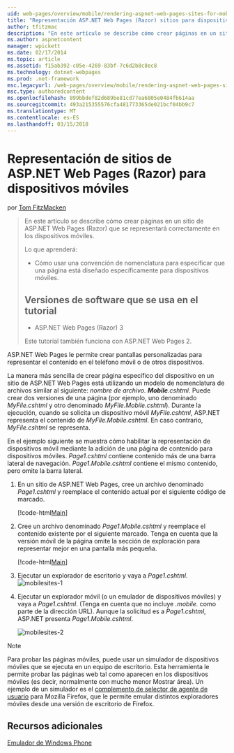 ```yaml
---
uid: web-pages/overview/mobile/rendering-aspnet-web-pages-sites-for-mobile-devices
title: "Representación ASP.NET Web Pages (Razor) sitios para dispositivos móviles | Documentos de Microsoft"
author: tfitzmac
description: "En este artículo se describe cómo crear páginas en un sitio de ASP.NET Web Pages (Razor) que se representará correctamente en los dispositivos móviles. Lo que aprenderá: cómo se..."
ms.author: aspnetcontent
manager: wpickett
ms.date: 02/17/2014
ms.topic: article
ms.assetid: f15ab392-c05e-4269-83bf-7c6d2b8c8ec8
ms.technology: dotnet-webpages
ms.prod: .net-framework
msc.legacyurl: /web-pages/overview/mobile/rendering-aspnet-web-pages-sites-for-mobile-devices
msc.type: authoredcontent
ms.openlocfilehash: 899bbdef82d689be81cd77ea6805e0484fb614aa
ms.sourcegitcommit: 493a215355576cfa481773365de021bcf04bb9c7
ms.translationtype: MT
ms.contentlocale: es-ES
ms.lasthandoff: 03/15/2018
---
```

<a name="rendering-aspnet-web-pages-razor-sites-for-mobile-devices"></a>Representación de sitios de ASP.NET Web Pages (Razor) para dispositivos móviles
====================
por [Tom FitzMacken](https://github.com/tfitzmac)

> En este artículo se describe cómo crear páginas en un sitio de ASP.NET Web Pages (Razor) que se representará correctamente en los dispositivos móviles.
> 
> Lo que aprenderá:
> 
> - Cómo usar una convención de nomenclatura para especificar que una página está diseñado específicamente para dispositivos móviles.
>   
> 
> ## <a name="software-versions-used-in-the-tutorial"></a>Versiones de software que se usa en el tutorial
> 
> 
> - ASP.NET Web Pages (Razor) 3
>   
> 
> Este tutorial también funciona con ASP.NET Web Pages 2.


ASP.NET Web Pages le permite crear pantallas personalizadas para representar el contenido en el teléfono móvil o de otros dispositivos.

La manera más sencilla de crear página específico del dispositivo en un sitio de ASP.NET Web Pages está utilizando un modelo de nomenclatura de archivos similar al siguiente: *nombre de archivo. **Mobile**.cshtml*. Puede crear dos versiones de una página (por ejemplo, uno denominado *MyFile.cshtml* y otro denominado *MyFile.Mobile.cshtml*). Durante la ejecución, cuando se solicita un dispositivo móvil *MyFile.cshtml*, ASP.NET representa el contenido de *MyFile.Mobile.cshtml*. En caso contrario, *MyFile.cshtml* se representa.

En el ejemplo siguiente se muestra cómo habilitar la representación de dispositivos móvil mediante la adición de una página de contenido para dispositivos móviles. *Page1.cshtml* contiene contenido más de una barra lateral de navegación. *Page1.Mobile.cshtml* contiene el mismo contenido, pero omite la barra lateral.

1. En un sitio de ASP.NET Web Pages, cree un archivo denominado *Page1.cshtml* y reemplace el contenido actual por el siguiente código de marcado.

    [!code-html[Main](rendering-aspnet-web-pages-sites-for-mobile-devices/samples/sample1.html)]
2. Cree un archivo denominado *Page1.Mobile.cshtml* y reemplace el contenido existente por el siguiente marcado. Tenga en cuenta que la versión móvil de la página omite la sección de exploración para representar mejor en una pantalla más pequeña.

    [!code-html[Main](rendering-aspnet-web-pages-sites-for-mobile-devices/samples/sample2.html)]
3. Ejecutar un explorador de escritorio y vaya a *Page1.cshtml*. ![mobilesites-1](rendering-aspnet-web-pages-sites-for-mobile-devices/_static/image1.png)
4. Ejecutar un explorador móvil (o un emulador de dispositivos móviles) y vaya a *Page1.cshtml*. (Tenga en cuenta que no incluye *.mobile.* como parte de la dirección URL). Aunque la solicitud es a *Page1.cshtml*, ASP.NET presenta *Page1.Mobile.cshtml*.

    ![mobilesites-2](rendering-aspnet-web-pages-sites-for-mobile-devices/_static/image2.png)

> [!NOTE]
> Para probar las páginas móviles, puede usar un simulador de dispositivos móviles que se ejecuta en un equipo de escritorio. Esta herramienta le permite probar las páginas web tal como aparecen en los dispositivos móviles (es decir, normalmente con mucho menor Mostrar área). Un ejemplo de un simulador es el [complemento de selector de agente de usuario](http://addons.mozilla.org/firefox/addon/user-agent-switcher/) para Mozilla Firefox, que le permite emular distintos exploradores móviles desde una versión de escritorio de Firefox.


<a id="Additional_Resources"></a>
## <a name="additional-resources"></a>Recursos adicionales


[Emulador de Windows Phone](https://msdn.microsoft.com/library/ff402563(v=VS.92).aspx)
